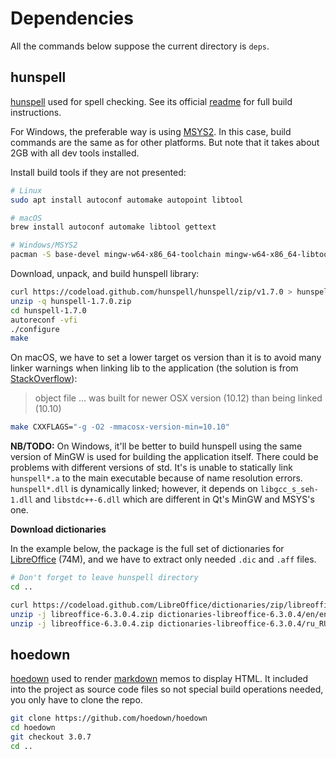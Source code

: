 # Dependencies

All the commands below suppose the current directory is `deps`.

## hunspell

[hunspell](http://hunspell.github.io/) used for spell checking. See its official [readme](https://github.com/hunspell/hunspell) for full build instructions.

For Windows, the preferable way is using [MSYS2](http://www.msys2.org/). In this case, build commands are the same as for other platforms. But note that it takes about 2GB with all dev tools installed.

Install build tools if they are not presented:

```bash
# Linux
sudo apt install autoconf automake autopoint libtool

# macOS
brew install autoconf automake libtool gettext

# Windows/MSYS2
pacman -S base-devel mingw-w64-x86_64-toolchain mingw-w64-x86_64-libtool unzip
```

Download, unpack, and build hunspell library:

```bash
curl https://codeload.github.com/hunspell/hunspell/zip/v1.7.0 > hunspell-1.7.0.zip
unzip -q hunspell-1.7.0.zip
cd hunspell-1.7.0
autoreconf -vfi
./configure
make
```

On macOS, we have to set a lower target os version than it is to avoid many linker warnings when linking lib to the application (the solution is from [StackOverflow](https://stackoverflow.com/questions/43216273/object-file-was-built-for-newer-osx-version-than-being-linked)):

> object file ... was built for newer OSX version (10.12) than being linked (10.10)

```bash
make CXXFLAGS="-g -O2 -mmacosx-version-min=10.10"
```

**NB/TODO:** On Windows, it'll be better to build hunspell using the same version of MinGW is used for building the application itself. There could be problems with different versions of std. It's is unable to statically link `hunspell*.a` to the main executable because of name resolution errors. `hunspell*.dll` is dynamically linked; however, it depends on `libgcc_s_seh-1.dll` and `libstdc++-6.dll` which are different in Qt's MinGW and MSYS's one.

**Download dictionaries**

In the example below, the package is the full set of dictionaries for [LibreOffice](https://github.com/LibreOffice/dictionaries) (74M), and we have to extract only needed `.dic` and `.aff` files.

```bash
# Don't forget to leave hunspell directory
cd ..

curl https://codeload.github.com/LibreOffice/dictionaries/zip/libreoffice-6.3.0.4 > libreoffice-6.3.0.4.zip
unzip -j libreoffice-6.3.0.4.zip dictionaries-libreoffice-6.3.0.4/en/en_US.* -d ../bin/dicts
unzip -j libreoffice-6.3.0.4.zip dictionaries-libreoffice-6.3.0.4/ru_RU/ru_RU.* -d ../bin/dicts
```

## hoedown

[hoedown](https://github.com/hoedown/hoedown) used to render [markdown](https://en.wikipedia.org/wiki/Markdown) memos to display HTML. It included into the project as source code files so not special build operations needed, you only have to clone the repo.

```bash
git clone https://github.com/hoedown/hoedown
cd hoedown
git checkout 3.0.7
cd ..
```
